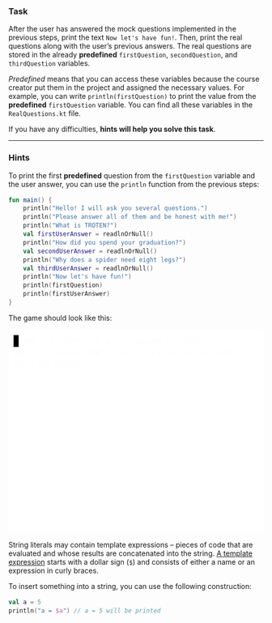 ### Task

After the user has answered the mock questions implemented in the previous steps, 
print the text `Now let's have fun!`. 
Then, print the real questions along with the user’s previous answers. 
The real questions are stored in the already **predefined** `firstQuestion`, `secondQuestion`, and `thirdQuestion` variables.

_Predefined_ means that you can access these variables 
because the course creator put them in the project and assigned the necessary values. 
For example, you can write `println(firstQuestion)` to print 
the value from the **predefined** `firstQuestion` variable.
You can find all these variables in the `RealQuestions.kt` file.

If you have any difficulties, **hints will help you solve this task**.

----

### Hints

<div class="hint" title="Click me to view an example with the first real question">

To print the first  **predefined** question from the `firstQuestion` variable and the user answer, you
can use the `println` function from the previous steps:

```kotlin
fun main() {
    println("Hello! I will ask you several questions.")
    println("Please answer all of them and be honest with me!")
    println("What is TROTEN?")
    val firstUserAnswer = readlnOrNull()
    println("How did you spend your graduation?")
    val secondUserAnswer = readlnOrNull()
    println("Why does a spider need eight legs?")
    val thirdUserAnswer = readlnOrNull()
    println("Now let's have fun!")
    println(firstQuestion)
    println(firstUserAnswer)
}
```

</div>

<div class="hint" title="Click me to view the expected state of the game after completing this task">

The game should look like this:

![The game's example](../../utils/src/main/resources/images/part1/first.date/game.gif "The game's example")

</div>

<div class="hint" title="Click me to learn how to combine text and string variables together">

String literals may contain template expressions – pieces of code that are
evaluated and whose results are concatenated into the string.
[A template expression](https://kotlinlang.org/docs/strings.html#string-templates) starts with a dollar sign (`$`) and consists of either a name or an expression in curly braces.

To insert something into a string, you can use the following construction:
```kotlin
val a = 5
println("a = $a") // a = 5 will be printed
```
</div>

